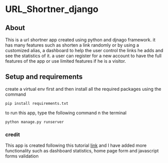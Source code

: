 # URL_Shortner_django
## About 
This is a url shortner app created using python and djnago framework.
it has many features such as shorten a link randomly or by using a customized alias, a dashboard to help the user control the links he adds and see the statistics of it. a user can register for a new account to have the full features of the app or use limited features if he is a visitor.

## Setup and requirements
create a virtual env first and then install all the required packages using the command
```
pip install requirements.txt
```
to run this app, type the following command n the terminal
```
python manage.py runserver
```
### credit
This app is created following this tutorial [link](https://www.youtube.com/watch?v=ZlVBexrr0eA&list=PLW2yOazxkfjqU379WxLRyESZ2eI2M-Seq)
and I have added more functionality such as dashboard statistics, home page form
and javascript forms validation 